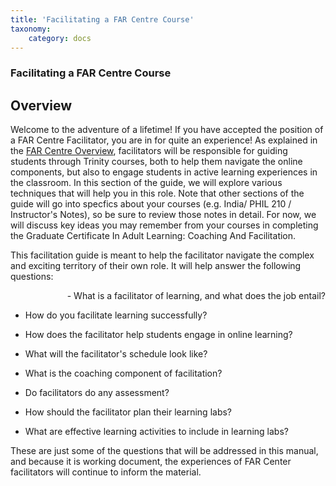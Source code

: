 ```yaml
---
title: 'Facilitating a FAR Centre Course'
taxonomy:
    category: docs
---
```


### Facilitating a FAR Centre Course

## Overview

Welcome to the adventure of a lifetime!  If you have accepted the position of a FAR Centre Facilitator, you are in for quite an experience!  As explained in the [FAR Centre Overview](https://far.twu.ca/guides/about-twu/far-centres), facilitators will be responsible for guiding students through Trinity courses, both to help them navigate the online components, but also to engage students in active learning experiences in the classroom.  In this section of the guide, we will explore various techniques that will help you in this role.
Note that other sections of the guide will go into specfics about your courses (e.g. India/ PHIL 210 / Instructor's Notes), so be sure to review those notes in detail.  For now, we will discuss key ideas you may remember from your courses in completing the Graduate Certificate In Adult Learning: Coaching And Facilitation.

This facilitation guide is meant to help the facilitator navigate the complex and exciting territory of their own role. It will help answer the following questions:

<p style='text-align: right;'>
- What is a facilitator of learning, and what does the job entail?

- How do you facilitate learning successfully?

- How does the facilitator help students engage in online learning?

- What will the facilitator's schedule look like?

- What is the coaching component of facilitation?

- Do facilitators do any assessment?

- How should the facilitator plan their learning labs?

- What are effective learning activities to include in learning labs? </p>


These are just some of the questions that will be addressed in this manual, and because it is working document, the experiences of FAR Center facilitators will continue to inform the material.  
